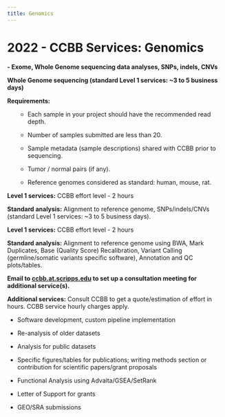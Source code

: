 ```yaml
---
title: Genomics
---
```


# 2022 - CCBB Services: Genomics

**- Exome, Whole Genome sequencing data analyses, SNPs, indels, CNVs**

**Whole Genome sequencing (standard Level 1 services: ~3 to 5 business
days)**

**Requirements:**
<ol>

-   Each sample in your project should have the recommended read depth.

-   Number of samples submitted are less than 20.

-   Sample metadata (sample descriptions) shared with CCBB prior to
    sequencing.

-   Tumor / normal pairs (if any).

-   Reference genomes considered as standard: human, mouse, rat.

</ol>

**Level 1 services:** CCBB effort level - 2 hours

**Standard analysis:** Alignment to reference genome, SNPs/indels/CNVs
(standard Level 1 services: ~3 to 5 business days).

**Level 1 services:** CCBB effort level - 2 hours

**Standard analysis:** Alignment to reference genome using BWA, Mark
Duplicates, Base (Quality Score) Recalibration, Variant Calling
(germline/somatic variants specific software), Annotation and QC
plots/tables.

**Email to <a href="mailto:ccbb.at.scripps.edu">ccbb.at.scripps.edu</a>
to set up a consultation meeting for additional service(s).**

**Additional services:** Consult CCBB to get a quote/estimation of
effort in hours. CCBB service hourly charges apply.

-   Software development, custom pipeline implementation

-   Re-analysis of older datasets

-   Analysis for public datasets

-   Specific figures/tables for publications; writing methods section or
    contribution for scientific papers/grant proposals

-   Functional Analysis using Advaita/GSEA/SetRank

-   Letter of Support for grants

-   GEO/SRA submissions
